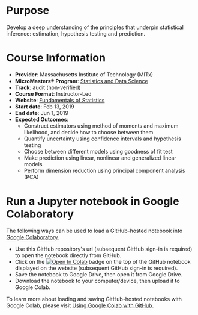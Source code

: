 # Purpose
Develop a deep understanding of the principles that underpin statistical inference: estimation, hypothesis testing and prediction.

# Course Information
* **Provider**: Massachusetts Institute of Technology (MITx)
* **MicroMasters® Program**: [Statistics and Data Science](https://www.edx.org/micromasters/mitx-statistics-and-data-science)
* **Track**: audit (non-verified)
* **Course Format**: Instructor-Led
* **Website**: [Fundamentals of Statistics](https://www.edx.org/course/fundamentals-of-statistics)
* **Start date**: Feb 13, 2019
* **End date**: Jun 1, 2019
* **Expected Outcomes**:
  * Construct estimators using method of moments and maximum likelihood, and decide how to choose between them
  * Quantify uncertainty using confidence intervals and hypothesis testing
  * Choose between different models using goodness of fit test
  * Make prediction using linear, nonlinear and generalized linear models
  * Perform dimension reduction using principal component analysis (PCA)

# Run a Jupyter notebook in Google Colaboratory
The following ways can be used to load a GitHub-hosted notebook into [Google Colaboratory](https://colab.research.google.com/notebooks/welcome.ipynb#recent=true).
* Use this GitHub repository's url (subsequent GitHub sign-in is required) to open the notebook directly from GitHub.
* Click on the [![Open In Colab](https://colab.research.google.com/assets/colab-badge.svg)]() badge on the top of the GitHub notebook displayed on the website (subsequent GitHub sign-in is required).
* Save the notebook to Google Drive, then open it from Google Drive.
* Download the notebook to your computer/device, then upload it to Google Colab.

To learn more about loading and saving GitHub-hosted notebooks with Google Colab, please visit [Using Google Colab with GitHub](https://colab.research.google.com/github/googlecolab/colabtools/blob/master/notebooks/colab-github-demo.ipynb).
